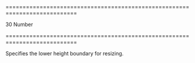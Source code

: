 ===========================================================================
<!--default-->30<!--/default-->
<!--type-->Number<!--/type-->
===========================================================================

<!--shortDescription-->
Specifies the lower height boundary for resizing.
<!--/shortDescription-->

<!--fullDescription-->

<!--/fullDescription-->